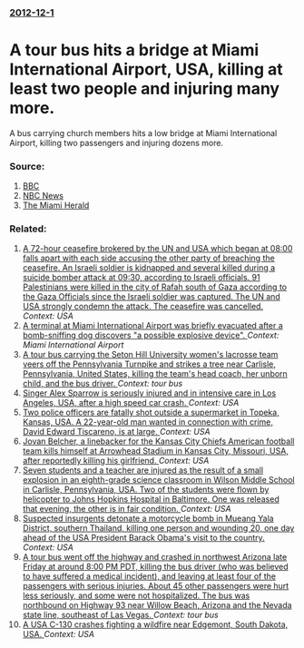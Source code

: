 ### [2012-12-1](/news/2012/12/1/index.md)

# A tour bus hits a bridge at Miami International Airport, USA, killing at least two people and injuring many more. 

A bus carrying church members hits a low bridge at Miami International Airport, killing two passengers and injuring dozens more.


### Source:

1. [BBC](http://www.bbc.co.uk/news/world-us-canada-20567153)
2. [NBC News](http://usnews.nbcnews.com/_news/2012/12/01/15596338-tour-bus-hits-miami-airport-overpass-2-dead-others-hurt)
3. [The Miami Herald](http://www.miamiherald.com/2012/12/01/3121896/several-injured-one-possibly-dead.html)

### Related:

1. [A 72-hour ceasefire brokered by the UN and USA which began at 08:00 falls apart with each side accusing the other party of breaching the ceasefire. An Israeli soldier is kidnapped and several killed during a suicide bomber attack at 09:30, according to Israeli officials. 91 Palestinians were killed in the city of Rafah south of Gaza according to the Gaza Officials since the Israeli soldier was captured. The UN and USA strongly condemn the attack. The ceasefire was cancelled. ](/news/2014/08/1/a-72-hour-ceasefire-brokered-by-the-un-and-usa-which-began-at-08-00-falls-apart-with-each-side-accusing-the-other-party-of-breaching-the-cea.md) _Context: USA_
2. [A terminal at Miami International Airport was briefly evacuated after a bomb-sniffing dog discovers "a possible explosive device". ](/news/2013/10/16/a-terminal-at-miami-international-airport-was-briefly-evacuated-after-a-bomb-sniffing-dog-discovers-a-possible-explosive-device.md) _Context: Miami International Airport_
3. [A tour bus carrying the Seton Hill University women's lacrosse team veers off the Pennsylvania Turnpike and strikes a tree near Carlisle, Pennsylvania, United States, killing the team's head coach, her unborn child, and the bus driver. ](/news/2013/03/16/a-tour-bus-carrying-the-seton-hill-university-women-s-lacrosse-team-veers-off-the-pennsylvania-turnpike-and-strikes-a-tree-near-carlisle-pe.md) _Context: tour bus_
4. [Singer Alex Sparrow is seriously injured and in intensive care in Los Angeles, USA, after a high speed car crash. ](/news/2013/01/23/singer-alex-sparrow-is-seriously-injured-and-in-intensive-care-in-los-angeles-usa-after-a-high-speed-car-crash.md) _Context: USA_
5. [Two police officers are fatally shot outside a supermarket in Topeka, Kansas, USA. A 22-year-old man wanted in connection with crime, David Edward Tiscareno, is at large. ](/news/2012/12/16/two-police-officers-are-fatally-shot-outside-a-supermarket-in-topeka-kansas-usa-a-22-year-old-man-wanted-in-connection-with-crime-david.md) _Context: USA_
6. [Jovan Belcher, a linebacker for the Kansas City Chiefs American football team kills himself at Arrowhead Stadium in Kansas City, Missouri, USA, after reportedly killing his girlfriend. ](/news/2012/12/1/jovan-belcher-a-linebacker-for-the-kansas-city-chiefs-american-football-team-kills-himself-at-arrowhead-stadium-in-kansas-city-missouri-u.md) _Context: USA_
7. [Seven students and a teacher are injured as the result of a small explosion in an eighth-grade science classroom in Wilson Middle School in Carlisle, Pennsylvania, USA. Two of the students were flown by helicopter to Johns Hopkins Hospital in Baltimore. One was released that evening, the other is in fair condition. ](/news/2012/11/28/seven-students-and-a-teacher-are-injured-as-the-result-of-a-small-explosion-in-an-eighth-grade-science-classroom-in-wilson-middle-school-in.md) _Context: USA_
8. [Suspected insurgents detonate a motorcycle bomb in Mueang Yala District, southern Thailand, killing one person and wounding 20, one day ahead of the USA President Barack Obama's visit to the country. ](/news/2012/11/17/suspected-insurgents-detonate-a-motorcycle-bomb-in-mueang-yala-district-southern-thailand-killing-one-person-and-wounding-20-one-day-ahea.md) _Context: USA_
9. [A tour bus went off the highway and crashed in northwest Arizona late Friday at around 8:00 PM PDT, killing the bus driver (who was believed to have suffered a medical incident), and leaving at least four of the passengers with serious injuries. About 45 other passengers were hurt less seriously, and some were not hospitalized. The bus was northbound on Highway 93 near Willow Beach, Arizona and the Nevada state line, southeast of Las Vegas. ](/news/2012/10/19/a-tour-bus-went-off-the-highway-and-crashed-in-northwest-arizona-late-friday-at-around-8-00-pm-pdt-killing-the-bus-driver-who-was-believed.md) _Context: tour bus_
10. [A USA C-130 crashes fighting a wildfire near Edgemont, South Dakota, USA. ](/news/2012/07/2/a-usa-c-130-crashes-fighting-a-wildfire-near-edgemont-south-dakota-usa.md) _Context: USA_
